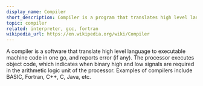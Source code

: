 ```yaml
---
display_name: Compiler
short_description: Compiler is a program that translates high level language (human readable) to low level language (machine language).
topic: compiler
related: interpreter, gcc, fortran
wikipedia_url: https://en.wikipedia.org/wiki/Compiler
---
```

A compiler is a software that translate high level language to executable machine code in one go, and reports error (if any). The processor executes object code, which indicates when binary high and low signals are required in the arithmetic logic unit of the processor. Examples of compilers include BASIC, Fortran, C++, C, Java, etc.

